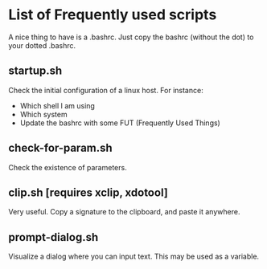 # List of Frequently used scripts

A nice thing to have is a .bashrc. Just copy the bashrc (without the dot) to your dotted .bashrc.


## startup.sh

Check the initial configuration of a linux host. For instance:

- Which shell I am using
- Which system
- Update the bashrc with some FUT (Frequently Used Things)


## check-for-param.sh

Check the existence of parameters.

## clip.sh [requires xclip, xdotool]

Very useful. Copy a signature to the clipboard, and paste it anywhere.

## prompt-dialog.sh

Visualize a dialog where you can input text. This may be used as a variable.
